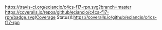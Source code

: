 https://travis-ci.org/eciancio/c4cs-f17-rpn.svg?branch=master
https://coveralls.io/repos/github/eciancio/c4cs-f17-rpn/badge.svg(Coverage Status)!:https://coveralls.io/github/eciancio/c4cs-f17-rpn

